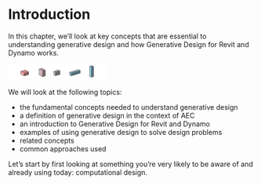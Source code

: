 # Introduction

In this chapter, we’ll look at key concepts that are essential to understanding generative design and how Generative Design for Revit and Dynamo works.

<img src="../assets/intro/intro.png" style="width:200px;"/>

We will look at the following topics:

* the fundamental concepts needed to understand generative design
* a definition of generative design in the context of AEC
* an introduction to Generative Design for Revit and Dynamo
* examples of using generative design to solve design problems
* related concepts
* common approaches used

Let’s start by first looking at something you’re very likely to be aware of and already using today: computational design.

